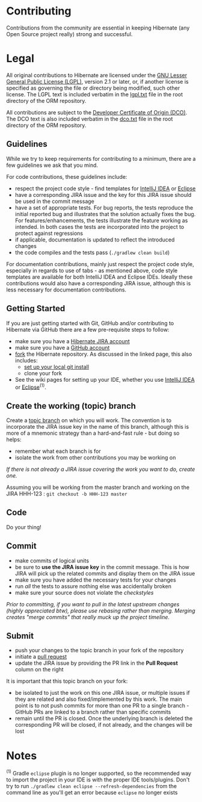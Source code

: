 # Contributing

Contributions from the community are essential in keeping Hibernate (any Open Source
project really) strong and successful.  

# Legal

All original contributions to Hibernate are licensed under the 
[GNU Lesser General Public License (LGPL)](https://www.gnu.org/licenses/old-licenses/lgpl-2.1.txt), 
version 2.1 or later, or, if another license is specified as governing the file or directory being 
modified, such other license.  The LGPL text is included verbatim in the [lgpl.txt](lgpl.txt) file 
in the root directory of the ORM repository.

All contributions are subject to the [Developer Certificate of Origin (DCO)](https://developercertificate.org/).  
The DCO text is also included verbatim in the [dco.txt](dco.txt) file in the root directory of the ORM repository.


## Guidelines

While we try to keep requirements for contributing to a minimum, there are a few guidelines 
we ask that you mind.

For code contributions, these guidelines include:
* respect the project code style - find templates for [IntelliJ IDEA](https://community.jboss.org/docs/DOC-15468) or [Eclipse](https://community.jboss.org/docs/DOC-16649)
* have a corresponding JIRA issue and the key for this JIRA issue should be used in the commit message
* have a set of appropriate tests.  For bug reports, the tests reproduce the initial reported bug
	and illustrates that the solution actually fixes the bug.  For features/enhancements, the 
	tests illustrate the feature working as intended.  In both cases the tests are incorporated into
	the project to protect against regressions
* if applicable, documentation is updated to reflect the introduced changes
* the code compiles and the tests pass (`./gradlew clean build`)

For documentation contributions, mainly just respect the project code style, especially in regards 
to use of tabs - as mentioned above, code style templates are available for both IntelliJ IDEA and Eclipse
IDEs.  Ideally these contributions would also have a corresponding JIRA issue, although this 
is less necessary for documentation contributions.


## Getting Started

If you are just getting started with Git, GitHub and/or contributing to Hibernate via
GitHub there are a few pre-requisite steps to follow:

* make sure you have a [Hibernate JIRA account](https://hibernate.atlassian.net)
* make sure you have a [GitHub account](https://github.com/signup/free)
* [fork](https://help.github.com/articles/fork-a-repo) the Hibernate repository.  As discussed in
the linked page, this also includes:
    * [set up your local git install](https://help.github.com/articles/set-up-git) 
    * clone your fork
* See the wiki pages for setting up your IDE, whether you use 
[IntelliJ IDEA](https://community.jboss.org/wiki/ContributingToHibernateUsingIntelliJ)
or [Eclipse](https://community.jboss.org/wiki/ContributingToHibernateUsingEclipse)<sup>(1)</sup>.


## Create the working (topic) branch

Create a [topic branch](http://git-scm.com/book/en/Git-Branching-Branching-Workflows#Topic-Branches) 
on which you will work.  The convention is to incorporate the JIRA issue key in the name of this branch,
although this is more of a mnemonic strategy than a hard-and-fast rule - but doing so helps:
* remember what each branch is for 
* isolate the work from other contributions you may be working on

_If there is not already a JIRA issue covering the work you want to do, create one._
  
Assuming you will be working from the master branch and working
on the JIRA HHH-123 : `git checkout -b HHH-123 master`


## Code

Do your thing!


## Commit

* make commits of logical units
* be sure to **use the JIRA issue key** in the commit message.  This is how JIRA will pick
up the related commits and display them on the JIRA issue
* make sure you have added the necessary tests for your changes
* run _all_ the tests to assure nothing else was accidentally broken
* make sure your source does not violate the _checkstyles_

_Prior to committing, if you want to pull in the latest upstream changes (highly
appreciated btw), please use rebasing rather than merging.  Merging creates
"merge commits" that really muck up the project timeline._

## Submit

* push your changes to the topic branch in your fork of the repository
* initiate a [pull request](http://help.github.com/articles/creating-a-pull-request)
* update the JIRA issue by providing the PR link in the **Pull Request** column on the right


It is important that this topic branch on your fork:

* be isolated to just the work on this one JIRA issue, or multiple issues if they are
	related and also fixed/implemented by this work.  The main point is to not push
	commits for more than one PR to a single branch - GitHub PRs are linked to
	a branch rather than specific commits
* remain until the PR is closed.  Once the underlying branch is deleted the corresponding
	PR will be closed, if not already, and the changes will be lost

# Notes
<sup>(1)</sup> Gradle `eclipse` plugin is no longer supported, so the recommended way to import the project in your IDE is with the proper IDE tools/plugins. Don't try to run `./gradlew clean eclipse --refresh-dependencies` from the command line as you'll get an error because `eclipse` no longer exists
